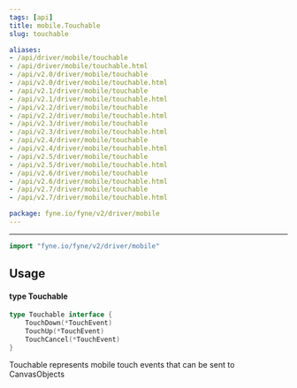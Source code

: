 ```yaml
---
tags: [api]
title: mobile.Touchable
slug: touchable

aliases:
- /api/driver/mobile/touchable
- /api/driver/mobile/touchable.html
- /api/v2.0/driver/mobile/touchable
- /api/v2.0/driver/mobile/touchable.html
- /api/v2.1/driver/mobile/touchable
- /api/v2.1/driver/mobile/touchable.html
- /api/v2.2/driver/mobile/touchable
- /api/v2.2/driver/mobile/touchable.html
- /api/v2.3/driver/mobile/touchable
- /api/v2.3/driver/mobile/touchable.html
- /api/v2.4/driver/mobile/touchable
- /api/v2.4/driver/mobile/touchable.html
- /api/v2.5/driver/mobile/touchable
- /api/v2.5/driver/mobile/touchable.html
- /api/v2.6/driver/mobile/touchable
- /api/v2.6/driver/mobile/touchable.html
- /api/v2.7/driver/mobile/touchable
- /api/v2.7/driver/mobile/touchable.html

package: fyne.io/fyne/v2/driver/mobile
---
```



---
```go
import "fyne.io/fyne/v2/driver/mobile"
```

## Usage

#### type Touchable

```go
type Touchable interface {
	TouchDown(*TouchEvent)
	TouchUp(*TouchEvent)
	TouchCancel(*TouchEvent)
}
```

Touchable represents mobile touch events that can be sent to CanvasObjects
